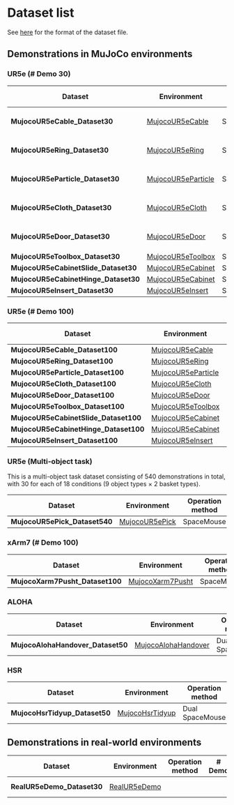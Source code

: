 # Dataset list

See [here](./rmb_data_format.md) for the format of the dataset file.

## Demonstrations in MuJoCo environments

### UR5e (# Demo 30)
| Dataset | Environment | Operation method | # Demo | Date | Link |
| --- | --- | --- | --- | --- | --- |
| **MujocoUR5eCable_Dataset30** | [MujocoUR5eCable](./environment_catalog.md#MujocoUR5eCable) | SpaceMouse | 30 | 06/09/2025 | [Download](https://www.dropbox.com/scl/fo/sykc20cnax2scom1u8sc6/AM-zLM8dAZ5h6EQ8eDXcZic?rlkey=7icbmjc6wdqnp0tngfjqlhwoh&dl=1) <br> [Download (WithPointcloud)](https://www.dropbox.com/scl/fo/duerf3kdtk0f9zzz4qxpc/ANeLNUx3nfDkZEOLRHMGbMo?rlkey=3ke8v58q9ab8ndffvz8cjcsje&dl=1) |
| **MujocoUR5eRing_Dataset30** | [MujocoUR5eRing](./environment_catalog.md#MujocoUR5eRing) | SpaceMouse | 30 | 06/09/2025 | [Download](https://www.dropbox.com/scl/fo/08q60h46ylipfzoe7hoyl/ADinGfMKuz9V3Z4HUMZidws?rlkey=70s5xfwkaa14y31qa8mjvwmrz&dl=1) <br> [Download (WithPointcloud)](https://www.dropbox.com/scl/fo/ha9kq7wyeiqmxim11rm4u/AFgyUJ_fwe2P_4UHg-uyr9A?rlkey=zz1bm1qi8wju45a1mgte7gmu9&dl=1) |
| **MujocoUR5eParticle_Dataset30** | [MujocoUR5eParticle](./environment_catalog.md#MujocoUR5eParticle) | SpaceMouse | 30 | 06/09/2025 | [Download](https://www.dropbox.com/scl/fo/ax3fktv7eqph7cxx44bks/AE8S-Vz7l07uyNi-lZzOTlU?rlkey=b7bdr8gk2f5te3c0rn6rk51cx&dl=1) <br> [Download (WithPointcloud)](https://www.dropbox.com/scl/fo/zs6l4fvuf5iamdcrnax5f/AJgB3oGpoXNoVWps9UIsqYw?rlkey=wn038k8h2a3woryqfauhlgg37&dl=1) |
| **MujocoUR5eCloth_Dataset30** | [MujocoUR5eCloth](./environment_catalog.md#MujocoUR5eCloth) | SpaceMouse | 30 | 06/09/2025 | [Download](https://www.dropbox.com/scl/fo/rn66j1k4r5g2md7xdu9ti/AB7K9VYlkZidbQtwyFy3UXk?rlkey=fqjgtogvrksdpwcm2692r55ry&dl=1) <br> [Download (WithPointcloud)](https://www.dropbox.com/scl/fo/hpe4t27b9w1lv2p9553fb/AC-OaPvVjauDmEmyVKiOeWc?rlkey=1gklygu5b1l0smhipzkiupg61&dl=1) |
| **MujocoUR5eDoor_Dataset30** | [MujocoUR5eDoor](./environment_catalog.md#MujocoUR5eDoor) | SpaceMouse | 30 | 07/11/2025 | [Download](https://www.dropbox.com/scl/fo/lvyf79xraxd61wmifuyh2/AFa8EcKrg4dJLYGlXo04jho?rlkey=ms2odka43wwsmycm6hpuoqq5i&dl=1) <br> [Download (WithPointcloud)](https://www.dropbox.com/scl/fo/7bok8ypztwr65q0ax6suw/ANyjo02-5yV43hqJ8a7o6uE?rlkey=xhxmrunmsiiryeqfjp6jgjats&dl=1) |
| **MujocoUR5eToolbox_Dataset30** | [MujocoUR5eToolbox](./environment_catalog.md#MujocoUR5eToolbox) | SpaceMouse | 30 | 07/11/2025 | [Download](https://www.dropbox.com/scl/fo/yah2d8bwff4u0xuc2jgtx/ABgYUsYARuXYUwTvji5tyxI?rlkey=rw11xemplpevkvkg54tsybykt&dl=1) |
| **MujocoUR5eCabinetSlide_Dataset30** | [MujocoUR5eCabinet](./environment_catalog.md#MujocoUR5eCabinet) | SpaceMouse | 30 | 07/11/2025 | [Download](https://www.dropbox.com/scl/fo/5hllv09v3nqed1gpf0m1w/APLwAPPfwcyGV8fsLyheNA8?rlkey=a2yul061vdu04nk3howbvxj5g&dl=1) |
| **MujocoUR5eCabinetHinge_Dataset30** | [MujocoUR5eCabinet](./environment_catalog.md#MujocoUR5eCabinet) | SpaceMouse | 30 | 07/11/2025 | [Download](https://www.dropbox.com/scl/fo/y6izorz072mbb6p4neor0/AA5FDlOFVxhFRCvijbHiSGM?rlkey=iqiuirhdl85u5q0o0usu65500&dl=1) |
| **MujocoUR5eInsert_Dataset30** | [MujocoUR5eInsert](./environment_catalog.md#MujocoUR5eInsert) | SpaceMouse | 30 | 07/11/2025 | [Download](https://www.dropbox.com/scl/fo/qttgoce61evojh1kopl14/ACF0Z9TCJTmqhPl-_v5tp3s?rlkey=tmkowv19ff77yqh6xpxpm1ggi&dl=1) |

### UR5e (# Demo 100)
| Dataset | Environment | Operation method | # Demo | Date | Link |
| --- | --- | --- | --- | --- | --- |
| **MujocoUR5eCable_Dataset100** | [MujocoUR5eCable](./environment_catalog.md#MujocoUR5eCable) | SpaceMouse | 100 | 08/22/2025 | [Download](https://www.dropbox.com/scl/fo/zd6094bvaqou0keo6lo6g/APpIovQbOUg7QxWyI8Ioegc?rlkey=xe4gtxyajj0rf1ts46wgziwc7&dl=1) |
| **MujocoUR5eRing_Dataset100** | [MujocoUR5eRing](./environment_catalog.md#MujocoUR5eRing) | SpaceMouse | 100 | 08/22/2025 | [Download](https://www.dropbox.com/scl/fo/tatsy236sza8jod45dzvp/ABW0-dvaJuvojK6ty4YAF1Q?rlkey=ynwzepxjbobmnzxrdh1uhdkqz&dl=1) |
| **MujocoUR5eParticle_Dataset100** | [MujocoUR5eParticle](./environment_catalog.md#MujocoUR5eParticle) | SpaceMouse | 100 | 08/22/2025 | [Download](https://www.dropbox.com/scl/fo/qbz9wvu1doo0vh2xmoavo/ACOv41Ovgvql-VtT-AATLes?rlkey=elfpjc9bksurrtbiz8awow348&dl=1) |
| **MujocoUR5eCloth_Dataset100** | [MujocoUR5eCloth](./environment_catalog.md#MujocoUR5eCloth) | SpaceMouse | 100 | 08/22/2025 | [Download](https://www.dropbox.com/scl/fo/rvbj61at9hm2wb6w43x76/AJKecl8FKeqo4FD4WbOKB74?rlkey=3ieu1ba1h096dlyqo128fy0dh&dl=1) |
| **MujocoUR5eDoor_Dataset100** | [MujocoUR5eDoor](./environment_catalog.md#MujocoUR5eDoor) | SpaceMouse | 100 | 08/22/2025 | [Download](https://www.dropbox.com/scl/fo/nnbw4ayb3iockxa3gcqfe/AEifJjGx0_JdDEIN4fBSJbQ?rlkey=f8stn6td9jldzr29sh29g18no&dl=1) |
| **MujocoUR5eToolbox_Dataset100** | [MujocoUR5eToolbox](./environment_catalog.md#MujocoUR5eToolbox) | SpaceMouse | 100 | 08/22/2025 | [Download](https://www.dropbox.com/scl/fo/quiwvb1k82lhtctbw02ej/AH7Bax4pBWZLf09k8uzIXls?rlkey=gi5u7bt6d04v6an8vqip4xhuy&dl=1) |
| **MujocoUR5eCabinetSlide_Dataset100** | [MujocoUR5eCabinet](./environment_catalog.md#MujocoUR5eCabinet) | SpaceMouse | 100 | 08/22/2025 | [Download](https://www.dropbox.com/scl/fo/al3pg26al02ra1vwkf74n/AJppl2fwjwZctn0PB1V7WdI?rlkey=h5v7223xnxo9yk7hvxwre530b&dl=1) |
| **MujocoUR5eCabinetHinge_Dataset100** | [MujocoUR5eCabinet](./environment_catalog.md#MujocoUR5eCabinet) | SpaceMouse | 100 | 08/22/2025 | [Download](https://www.dropbox.com/scl/fo/dl4v4v3oe9mbgio0oejmo/AH2LyUxpDqKucik3RB-_1Z0?rlkey=cefx6km59j88qczmfq0cpnu6k&dl=1) |
| **MujocoUR5eInsert_Dataset100** | [MujocoUR5eInsert](./environment_catalog.md#MujocoUR5eInsert) | SpaceMouse | 100 | 08/22/2025 | [Download](https://www.dropbox.com/scl/fo/2kmxa1061e2xn0u94vb3u/ALXRKinkgq-mTUfTtL7NXkw?rlkey=53fc19m0avdh8y2pp3biohmfp&dl=1) |

### UR5e (Multi-object task)
This is a multi-object task dataset consisting of 540 demonstrations in total, with 30 for each of 18 conditions (9 object types × 2 basket types).

| Dataset | Environment | Operation method | # Demo | Date | Link |
| --- | --- | --- | --- | --- | --- |
| **MujocoUR5ePick_Dataset540** | [MujocoUR5ePick](./environment_catalog.md#MujocoUR5ePick) | SpaceMouse | 540 | 09/25/2025 | [Download](https://www.dropbox.com/scl/fo/az0cpxc8ar7p3i022door/ADB3r9mvSycMhGLiTXroSd4?rlkey=nxgkawcsm8ti7zcg8tf9npnot&dl=1) |

### xArm7 (# Demo 100)
| Dataset | Environment | Operation method | # Demo | Date | Link |
| --- | --- | --- | --- | --- | --- |
| **MujocoXarm7Pusht_Dataset100** | [MujocoXarm7Pusht](./environment_catalog.md#MujocoXarm7Pusht) | SpaceMouse | 100 | 09/22/2025 | [Download](https://www.dropbox.com/scl/fo/fwvqe7cwwrc4ea7uz6rm0/AJ29RCMcbrluAimUlMRnoqU?rlkey=39w7sf6jwt7d5d8qfjjtkr13p&dl=1) |

### ALOHA
| Dataset | Environment | Operation method | # Demo | Date | Link |
| --- | --- | --- | --- | --- | --- |
| **MujocoAlohaHandover_Dataset50** | [MujocoAlohaHandover](./environment_catalog.md#MujocoAlohaHandover) | Dual SpaceMouse | 50 | 08/07/2025 | [Download](https://www.dropbox.com/scl/fo/erev1799doh0dbw51of81/AO-V-NNO007bemcPEJNGcYc?rlkey=yrsbjxxqrplqm6d48le24dwrl&dl=1) |

### HSR
| Dataset | Environment | Operation method | # Demo | Date | Link |
| --- | --- | --- | --- | --- | --- |
| **MujocoHsrTidyup_Dataset50** | [MujocoHsrTidyup](./environment_catalog.md#MujocoHsrTidyup) | Dual SpaceMouse | 50 | 08/07/2025 | [Download](https://www.dropbox.com/scl/fo/ht467ujea522ie1n3wxvs/AEA4EqE30amECDqA4GDrJYs?rlkey=f483ggt4xaybs1wu2aehskjpc&dl=1) |


## Demonstrations in real-world environments
| Dataset | Environment | Operation method | # Demo | Date | Link |
| --- | --- | --- | --- | --- | --- |
| **RealUR5eDemo_Dataset30** | [RealUR5eDemo](./environment_catalog.md#RealUR5eDemo) |  |  |  | *Coming soon* |
